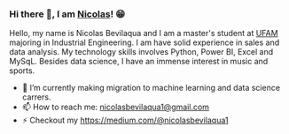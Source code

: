 ### Hi there 👋, I am [Nicolas](https://rusty-sj.github.io/)! 😁

Hello, my name is Nicolas Bevilaqua and I am a master's student at [UFAM](https://eecs.oregonstate.edu/) majoring in Industrial Engineering. I am have solid experience in sales and data analysis. My technology skills involves Python, Power BI, Excel and MySqL. Besides data science, I have an immense interest in music and sports.

- 🔭 I’m currently making migration to machine learning and data science carrers. 
- 📫 How to reach me: nicolasbevilaqua1@gmail.com
- ⚡ Checkout my https://medium.com/@nicolasbevilaqua1
